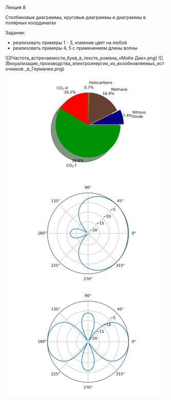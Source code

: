 Лекция 8   
  
Столбиковые диаграммы, круговые диаграммы и диаграммы в полярных координатах  
  
Задание:  
- реализовать примеры 1 - 3, изменив цвет на любой  
- реализовать примеры 4, 5 с применением длины волны 

![](Частота_встречаемости_букв_в_тексте_романа_«Моби Дик».png)
![](Визуализация_производства_электроэнергии_из_возобновляемых_источников _в_Германии.png)
![](Круговая_диаграмма_данных_о_выбросе_в_атмосферу_парниковых_газов.png)
![](График_коэффициента_направленного_действия_(КНД)_для_системы_из_двух_антенн.png)
![](График_коэффициента_направленного_действия_(КНД)_для_системы_из_трёх_антенн.png)